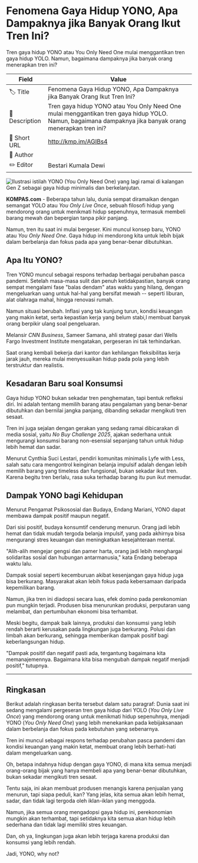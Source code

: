 # Fenomena Gaya Hidup YONO, Apa Dampaknya jika Banyak Orang Ikut Tren Ini?

Tren gaya hidup YONO atau You Only Need One mulai menggantikan tren gaya hidup YOLO. Namun, bagaimana dampaknya jika banyak orang menerapkan tren ini?

| Field         | Value                                                       |
|---------------|-------------------------------------------------------------|
| 🏷️ Title       | Fenomena Gaya Hidup YONO, Apa Dampaknya jika Banyak Orang Ikut Tren Ini? |
| 📝 Description | Tren gaya hidup YONO atau You Only Need One mulai menggantikan tren gaya hidup YOLO. Namun, bagaimana dampaknya jika banyak orang menerapkan tren ini? |
| 🔗 Short URL   | http://kmp.im/AGIBs4 |
| 👤 Author      |  |
| ✏️ Editor      | Bestari Kumala Dewi |

![Ilustrasi istilah YONO (You Only Need One) yang lagi ramai di kalangan Gen Z sebagai gaya hidup minimalis dan berkelanjutan.](https://asset.kompas.com/crops/WyO_cdHrcJl3rWZQYcCybp7YngE=/22x16:738x494/750x500/data/photo/2024/10/29/6720976c4400e.jpg)

**KOMPAS.com** - Beberapa tahun lalu, dunia sempat diramaikan dengan semangat YOLO atau *You Only Live Once*, sebuah filosofi hidup yang mendorong orang untuk menikmati hidup sepenuhnya, termasuk membeli barang mewah dan bepergian tanpa pikir panjang.

Namun, tren itu saat ini mulai bergeser. Kini muncul konsep baru, YONO atau *You Only Need One*. Gaya hidup ini mendorong kita untuk lebih bijak dalam berbelanja dan fokus pada apa yang benar-benar dibutuhkan.

## Apa Itu YONO?

Tren YONO muncul sebagai respons terhadap berbagai perubahan pasca pandemi. Setelah masa-masa sulit dan penuh ketidakpastian, banyak orang sempat mengalami fase "balas dendam" atas waktu yang hilang, dengan mengeluarkan uang untuk hal-hal yang bersifat mewah \-- seperti liburan, alat olahraga mahal, hingga renovasi rumah.

Namun situasi berubah. Inflasi yang tak kunjung turun, kondisi keuangan yang makin ketat, serta kepastian kerja yang belum stabi,l membuat banyak orang berpikir ulang soal pengeluaran.

Melansir *CNN Business*, Sameer Samana, ahli strategi pasar dari Wells Fargo Investment Institute mengatakan, pergeseran ini tak terhindarkan.

Saat orang kembali bekerja dari kantor dan kehilangan fleksibilitas kerja jarak jauh, mereka mulai menyesuaikan hidup pada pola yang lebih terstruktur dan realistis.

## Kesadaran Baru soal Konsumsi

Gaya hidup YONO bukan sekadar tren penghematan, tapi bentuk refleksi diri. Ini adalah tentang memilih barang atau pengalaman yang benar-benar dibutuhkan dan bernilai jangka panjang, dibanding sekadar mengikuti tren sesaat.

Tren ini juga sejalan dengan gerakan yang sedang ramai dibicarakan di media sosial, yaitu *No Buy Challenge 2025*, ajakan sederhana untuk mengurangi konsumsi barang non-esensial sepanjang tahun untuk hidup lebih hemat dan sadar.

Menurut Cynthia Suci Lestari, pendiri komunitas minimalis Lyfe with Less, salah satu cara mengontrol keinginan belanja impulsif adalah dengan lebih memilih barang yang timeless dan fungsional, bukan sekadar ikut tren. Karena begitu tren berlalu, rasa suka terhadap barang itu pun ikut memudar.

## Dampak YONO bagi Kehidupan

Menurut Pengamat Psikososial dan Budaya, Endang Mariani, YONO dapat membawa dampak positif maupun negatif.

Dari sisi positif, budaya konsumtif cenderung menurun. Orang jadi lebih hemat dan tidak mudah tergoda belanja impulsif, yang pada akhirnya bisa mengurangi stres keuangan dan meningkatkan kesejahteraan mental.

"Alih-alih mengejar gengsi dan pamer harta, orang jadi lebih menghargai solidaritas sosial dan hubungan antarmanusia," kata Endang beberapa waktu lalu.

Dampak sosial seperti kecemburuan akibat kesenjangan gaya hidup juga bisa berkurang. Masyarakat akan lebih fokus pada kebersamaan daripada kepemilikan barang.

Namun, jika tren ini diadopsi secara luas, efek domino pada perekonomian pun mungkin terjadi. Produsen bisa menurunkan produksi, perputaran uang melambat, dan pertumbuhan ekonomi bisa terhambat.

Meski begitu, dampak baik lainnya, produksi dan konsumsi yang lebih rendah berarti kerusakan pada lingkungan juga berkurang. Polusi dan limbah akan berkurang, sehingga memberikan dampak positif bagi keberlangsungan hidup.

"Dampak positif dan negatif pasti ada, tergantung bagaimana kita memanajemennya. Bagaimana kita bisa mengubah dampak negatif menjadi positif," tutupnya.

---
## Ringkasan

Berikut adalah ringkasan berita tersebut dalam satu paragraf: Dunia saat ini sedang mengalami pergeseran tren gaya hidup dari YOLO (*You Only Live Once*) yang mendorong orang untuk menikmati hidup sepenuhnya, menjadi YONO (*You Only Need One*) yang lebih menekankan pada kebijaksanaan dalam berbelanja dan fokus pada kebutuhan yang sebenarnya.

 Tren ini muncul sebagai respons terhadap perubahan pasca pandemi dan kondisi keuangan yang makin ketat, membuat orang lebih berhati-hati dalam mengeluarkan uang.



Oh, betapa indahnya hidup dengan gaya YONO, di mana kita semua menjadi orang-orang bijak yang hanya membeli apa yang benar-benar dibutuhkan, bukan sekadar mengikuti tren sesaat.

 Tentu saja, ini akan membuat produsen menangis karena penjualan yang menurun, tapi siapa peduli, kan? Yang jelas, kita semua akan lebih hemat, sadar, dan tidak lagi tergoda oleh iklan-iklan yang menggoda.

 Namun, jika semua orang mengadopsi gaya hidup ini, perekonomian mungkin akan terhambat, tapi setidaknya kita semua akan hidup lebih sederhana dan tidak lagi memiliki stres keuangan.

 Dan, oh ya, lingkungan juga akan lebih terjaga karena produksi dan konsumsi yang lebih rendah.

 Jadi, YONO, why not?
